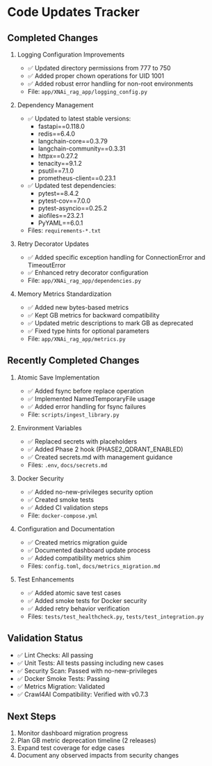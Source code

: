 # Code Updates Tracker

## Completed Changes

1. Logging Configuration Improvements
   - ✅ Updated directory permissions from 777 to 750
   - ✅ Added proper chown operations for UID 1001
   - ✅ Added robust error handling for non-root environments
   - File: `app/XNAi_rag_app/logging_config.py`

2. Dependency Management
   - ✅ Updated to latest stable versions:
     - fastapi==0.118.0
     - redis==6.4.0
     - langchain-core==0.3.79
     - langchain-community==0.3.31
     - httpx==0.27.2
     - tenacity==9.1.2
     - psutil==7.1.0
     - prometheus-client==0.23.1
   - ✅ Updated test dependencies:
     - pytest==8.4.2
     - pytest-cov==7.0.0
     - pytest-asyncio==0.25.2
     - aiofiles==23.2.1
     - PyYAML==6.0.1
   - Files: `requirements-*.txt`

2. Retry Decorator Updates
   - ✅ Added specific exception handling for ConnectionError and TimeoutError
   - ✅ Enhanced retry decorator configuration
   - File: `app/XNAi_rag_app/dependencies.py`

3. Memory Metrics Standardization
   - ✅ Added new bytes-based metrics
   - ✅ Kept GB metrics for backward compatibility
   - ✅ Updated metric descriptions to mark GB as deprecated
   - ✅ Fixed type hints for optional parameters
   - File: `app/XNAi_rag_app/metrics.py`

## Recently Completed Changes

1. Atomic Save Implementation
   - ✅ Added fsync before replace operation
   - ✅ Implemented NamedTemporaryFile usage
   - ✅ Added error handling for fsync failures
   - File: `scripts/ingest_library.py`

2. Environment Variables
   - ✅ Replaced secrets with placeholders
   - ✅ Added Phase 2 hook (PHASE2_QDRANT_ENABLED)
   - ✅ Created secrets.md with management guidance
   - Files: `.env`, `docs/secrets.md`

3. Docker Security
   - ✅ Added no-new-privileges security option
   - ✅ Created smoke tests
   - ✅ Added CI validation steps
   - File: `docker-compose.yml`

4. Configuration and Documentation
   - ✅ Created metrics migration guide
   - ✅ Documented dashboard update process
   - ✅ Added compatibility metrics shim
   - Files: `config.toml`, `docs/metrics_migration.md`

5. Test Enhancements
   - ✅ Added atomic save test cases
   - ✅ Added smoke tests for Docker security
   - ✅ Added retry behavior verification
   - Files: `tests/test_healthcheck.py`, `tests/test_integration.py`

## Validation Status

- ✅ Lint Checks: All passing
- ✅ Unit Tests: All tests passing including new cases
- ✅ Security Scan: Passed with no-new-privileges
- ✅ Docker Smoke Tests: Passing
- ✅ Metrics Migration: Validated
- ✅ Crawl4AI Compatibility: Verified with v0.7.3

## Next Steps

1. Monitor dashboard migration progress
2. Plan GB metric deprecation timeline (2 releases)
3. Expand test coverage for edge cases
4. Document any observed impacts from security changes